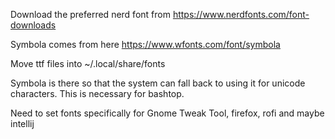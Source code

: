 Download the preferred nerd font from
https://www.nerdfonts.com/font-downloads

Symbola comes from here https://www.wfonts.com/font/symbola

Move ttf files into ~/.local/share/fonts

Symbola is there so that the system can fall back to using it for unicode characters.  This is necessary for bashtop.

Need to set fonts specifically for Gnome Tweak Tool, firefox, rofi and maybe intellij
